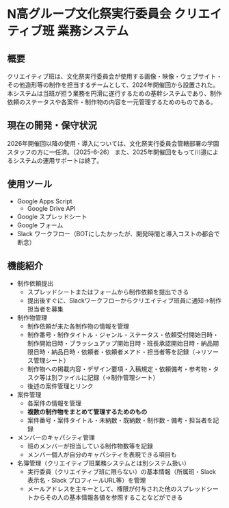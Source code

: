 # N高グループ文化祭実行委員会 クリエイティブ班 業務システム

## 概要
クリエイティブ班は、文化祭実行委員会が使用する画像・映像・ウェブサイト・その他造形等の制作を担当するチームとして、2024年開催回から設置された。
本システムは当班が担う業務を円滑に遂行するための基幹システムであり、制作依頼のステータスや各案件・制作物の内容を一元管理するためのものである。

## 現在の開発・保守状況
2026年開催回以降の使用・導入については、文化祭実行委員会管轄部署の学園スタッフの方に一任済。（2025-6-26）
また、2025年開催回をもって川邉によるシステムの運用サポートは終了。

## 使用ツール
- Google Apps Script
  - Google Drive API
- Google スプレッドシート
- Google フォーム
- Slack ワークフロー（BOTにしたかったが、開発時間と導入コストの都合で断念）

## 機能紹介
- 制作依頼提出
  - スプレッドシートまたはフォームから制作依頼を提出できる
  - 提出後すぐに、Slackワークフローからクリエイティブ班員に通知→制作担当者を募集
- 制作物管理
  - 制作依頼が来た各制作物の情報を管理
  - 制作番号・制作タイトル・ジャンル・ステータス・依頼受付開始日時・制作開始日時・ブラッシュアップ開始日時・班長承認開始日時・納品期限日時・納品日時・依頼者・依頼者メアド・担当者等を記録（→リソース管理シート）
  - 制作物への掲載内容・デザイン要項・入稿規定・依頼備考・参考物・タスク等は別ファイルに記録（→制作管理シート）
  - 後述の案件管理とリンク
- 案件管理
  - 各案件の情報を管理
  - **複数の制作物をまとめて管理するためのもの**
  - 案件番号・案件タイトル・未納数・既納数・制作数・備考・担当者を記録
- メンバーのキャパシティ管理
  - 班のメンバーが担当している制作物数等を記録
  - メンバー個人が自分のキャパシティを表現できる項目も
- 名簿管理（クリエイティブ班業務システムとは別システム扱い）
  - 実行委員（クリエイティブ班に限らない）の基本情報（所属班・Slack 表示名・Slack プロフィールURL等）を管理
  - メールアドレスを主キーとして、権限が付与された他のスプレッドシートからその人の基本情報各値を参照することなどができる
